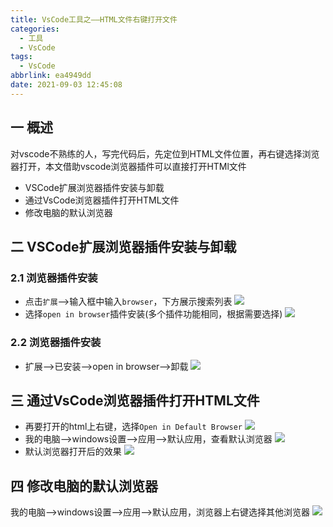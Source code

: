 ```yaml
---
title: VsCode工具之——HTML文件右键打开文件
categories:
  - 工具
  - VsCode
tags:
  - VsCode
abbrlink: ea4949dd
date: 2021-09-03 12:45:08
---
```

## 一 概述

对vscode不熟练的人，写完代码后，先定位到HTML文件位置，再右键选择浏览器打开，本文借助vscode浏览器插件可以直接打开HTMl文件

* VSCode扩展浏览器插件安装与卸载
* 通过VsCode浏览器插件打开HTML文件
* 修改电脑的默认浏览器

<!--more-->

## 二  VSCode扩展浏览器插件安装与卸载

### 2.1 浏览器插件安装

* 点击`扩展`——>输入框中输入`browser`，下方展示搜索列表
  ![][1]
* 选择`open in browser`插件安装(多个插件功能相同，根据需要选择)
  ![][2]
### 2.2 浏览器插件安装
* 扩展——>已安装——>open in browser——>卸载
  ![][3]

## 三 通过VsCode浏览器插件打开HTML文件
* 再要打开的html上右键，选择`Open in Default Browser`
  ![][4]
* 我的电脑——>windows设置——>应用——>默认应用，查看默认浏览器
  ![][5]
* 默认浏览器打开后的效果
  ![][6]
## 四 修改电脑的默认浏览器
我的电脑——>windows设置——>应用——>默认应用，浏览器上右键选择其他浏览器
![][7]




[1]:https://jsd.onmicrosoft.cn/gh/PGzxc/CDN/blog-image/vscode-browser-plugin-search-borwser.png
[2]:https://jsd.onmicrosoft.cn/gh/PGzxc/CDN/blog-image/vscode-browser-plugin-install.png
[3]:https://jsd.onmicrosoft.cn/gh/PGzxc/CDN/blog-image/vscode-browser-plugin-uninstall.png
[4]:https://jsd.onmicrosoft.cn/gh/PGzxc/CDN/blog-image/vscode-browser-html-open-default.png
[5]:https://jsd.onmicrosoft.cn/gh/PGzxc/CDN/blog-image/vscode-browser-computer-browser-default.png
[6]:https://jsd.onmicrosoft.cn/gh/PGzxc/CDN/blog-image/vscode-browser-open-default-browser.png
[7]:https://jsd.onmicrosoft.cn/gh/PGzxc/CDN/blog-image/vscode-browser-pc-change-default.png